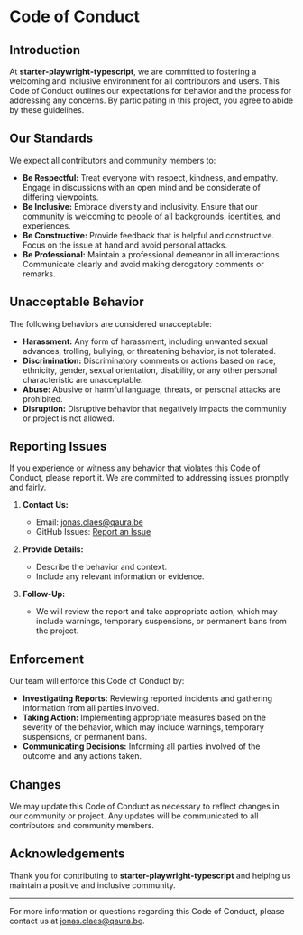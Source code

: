 # Code of Conduct

## Introduction

At **starter-playwright-typescript**, we are committed to fostering a welcoming and inclusive environment for all contributors and users. This Code of Conduct outlines our expectations for behavior and the process for addressing any concerns. By participating in this project, you agree to abide by these guidelines.

## Our Standards

We expect all contributors and community members to:

- **Be Respectful:** Treat everyone with respect, kindness, and empathy. Engage in discussions with an open mind and be considerate of differing viewpoints.
- **Be Inclusive:** Embrace diversity and inclusivity. Ensure that our community is welcoming to people of all backgrounds, identities, and experiences.
- **Be Constructive:** Provide feedback that is helpful and constructive. Focus on the issue at hand and avoid personal attacks.
- **Be Professional:** Maintain a professional demeanor in all interactions. Communicate clearly and avoid making derogatory comments or remarks.

## Unacceptable Behavior

The following behaviors are considered unacceptable:

- **Harassment:** Any form of harassment, including unwanted sexual advances, trolling, bullying, or threatening behavior, is not tolerated.
- **Discrimination:** Discriminatory comments or actions based on race, ethnicity, gender, sexual orientation, disability, or any other personal characteristic are unacceptable.
- **Abuse:** Abusive or harmful language, threats, or personal attacks are prohibited.
- **Disruption:** Disruptive behavior that negatively impacts the community or project is not allowed.

## Reporting Issues

If you experience or witness any behavior that violates this Code of Conduct, please report it. We are committed to addressing issues promptly and fairly.

1. **Contact Us:**

   - Email: [jonas.claes@qaura.be](mailto:jonas.claes@qaura.be)
   - GitHub Issues: [Report an Issue](https://github.com/QAura-NV/starter-playwright-typescript/issues/new)

2. **Provide Details:**

   - Describe the behavior and context.
   - Include any relevant information or evidence.

3. **Follow-Up:**
   - We will review the report and take appropriate action, which may include warnings, temporary suspensions, or permanent bans from the project.

## Enforcement

Our team will enforce this Code of Conduct by:

- **Investigating Reports:** Reviewing reported incidents and gathering information from all parties involved.
- **Taking Action:** Implementing appropriate measures based on the severity of the behavior, which may include warnings, temporary suspensions, or permanent bans.
- **Communicating Decisions:** Informing all parties involved of the outcome and any actions taken.

## Changes

We may update this Code of Conduct as necessary to reflect changes in our community or project. Any updates will be communicated to all contributors and community members.

## Acknowledgements

Thank you for contributing to **starter-playwright-typescript** and helping us maintain a positive and inclusive community.

---

For more information or questions regarding this Code of Conduct, please contact us at [jonas.claes@qaura.be](mailto:jonas.claes@qaura.be).
